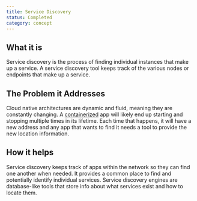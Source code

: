 ```yaml
---
title: Service Discovery
status: Completed
category: concept
---
```


## What it is
Service discovery is the process of finding individual instances that make up a service. A service discovery tool keeps track of the various nodes or endpoints that make up a service. 

## The Problem it Addresses
Cloud native architectures are dynamic and fluid, meaning they are constantly changing. A [containerized](/containerization/) app will likely end up starting and stopping multiple times in its lifetime. Each time that happens, it will have a new address and any app that wants to find it needs a tool to provide the new location information. 

## How it helps
Service discovery keeps track of apps within the network so they can find one another when needed. It provides a common place to find and potentially identify individual services. Service discovery engines are database-like tools that store info about what services exist and how to locate them.
